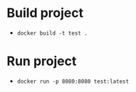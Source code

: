 # Build project
- ``docker build -t test .``
# Run project
- ``docker run -p 8080:8080 test:latest``